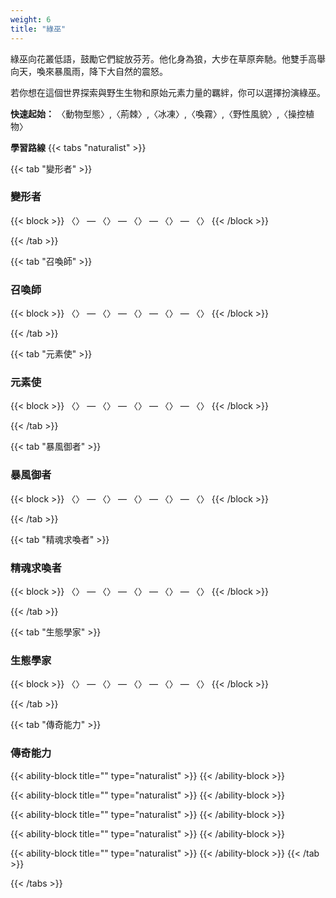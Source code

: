 ```yaml
---
weight: 6
title: "綠巫"
---
```

綠巫向花叢低語，鼓勵它們綻放芬芳。他化身為狼，大步在草原奔馳。他雙手高舉向天，喚來暴風雨，降下大自然的震怒。

若你想在這個世界探索與野生生物和原始元素力量的羈絆，你可以選擇扮演綠巫。

<b>快速起始：</b> 〈動物型態〉,〈荊棘〉,〈冰凍〉,〈喚霧〉,〈野性風貌〉,〈操控植物〉

<b>學習路線</b>
{{< tabs "naturalist" >}}

{{< tab "變形者" >}}
<h3 style="color: var(--role-color-naturalist);">變形者</h3>
{{< block >}}
〈〉 — 〈〉 — 〈〉 — 〈〉 — 〈〉
{{< /block >}}

{{< /tab >}}

{{< tab "召喚師" >}}
<h3 style="color: var(--role-color-naturalist);">召喚師</h3>
{{< block >}}
〈〉 — 〈〉 — 〈〉 — 〈〉 — 〈〉
{{< /block >}}

{{< /tab >}}

{{< tab "元素使" >}}
<h3 style="color: var(--role-color-naturalist);">元素使</h3>
{{< block >}}
〈〉 — 〈〉 — 〈〉 — 〈〉 — 〈〉
{{< /block >}}

{{< /tab >}}

{{< tab "暴風御者" >}}
<h3 style="color: var(--role-color-naturalist);">暴風御者</h3>
{{< block >}}
〈〉 — 〈〉 — 〈〉 — 〈〉 — 〈〉
{{< /block >}}

{{< /tab >}}

{{< tab "精魂求喚者" >}}
<h3 style="color: var(--role-color-naturalist);">精魂求喚者</h3>
{{< block >}}
〈〉 — 〈〉 — 〈〉 — 〈〉 — 〈〉
{{< /block >}}

{{< /tab >}}

{{< tab "生態學家" >}}
<h3 style="color: var(--role-color-naturalist);">生態學家</h3>
{{< block >}}
〈〉 — 〈〉 — 〈〉 — 〈〉 — 〈〉
{{< /block >}}

{{< /tab >}}

{{< tab "傳奇能力"  >}}
<h3 style="color: var(--role-color-naturalist);">傳奇能力</h3>

{{< ability-block title="" type="naturalist" >}}
{{< /ability-block >}}

{{< ability-block title="" type="naturalist" >}}
{{< /ability-block >}}

{{< ability-block title="" type="naturalist" >}}
{{< /ability-block >}}

{{< ability-block title="" type="naturalist" >}}
{{< /ability-block >}}

{{< ability-block title="" type="naturalist" >}}
{{< /ability-block >}}
{{< /tab >}}

{{< /tabs >}}
